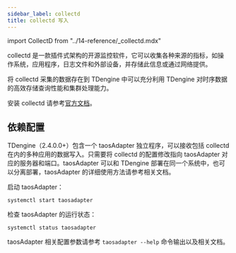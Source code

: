 ```yaml
---
sidebar_label: collectd
title: collectd 写入
---
```


import CollectD from "../14-reference/_collectd.mdx"

collectd 是一款插件式架构的开源监控软件，它可以收集各种来源的指标，如操作系统，应用程序，日志文件和外部设备，并存储此信息或通过网络提供。

将 collectd 采集的数据存在到 TDengine 中可以充分利用 TDengine 对时序数据的高效存储查询性能和集群处理能力。

安装 collectd 请参考[官方文档](https://collectd.org/download.shtml)。

## 依赖配置

TDengine（2.4.0.0+）包含一个 taosAdapter 独立程序，可以接收包括 collectd 在内的多种应用的数据写入。只需要将 collectd 的配置修改指向 taosAdapter 对应的服务器和端口。taosAdapter 可以和 TDengine 部署在同一个系统中，也可以分离部署，taosAdapter 的详细使用方法请参考相关文档。

启动 taosAdapter：

```
systemctl start taosadapter
```

检查 taosAdapter 的运行状态：

```
systemctl status taosadapter
```

<CollectD />

taosAdapter 相关配置参数请参考 `taosadapter --help` 命令输出以及相关文档。
